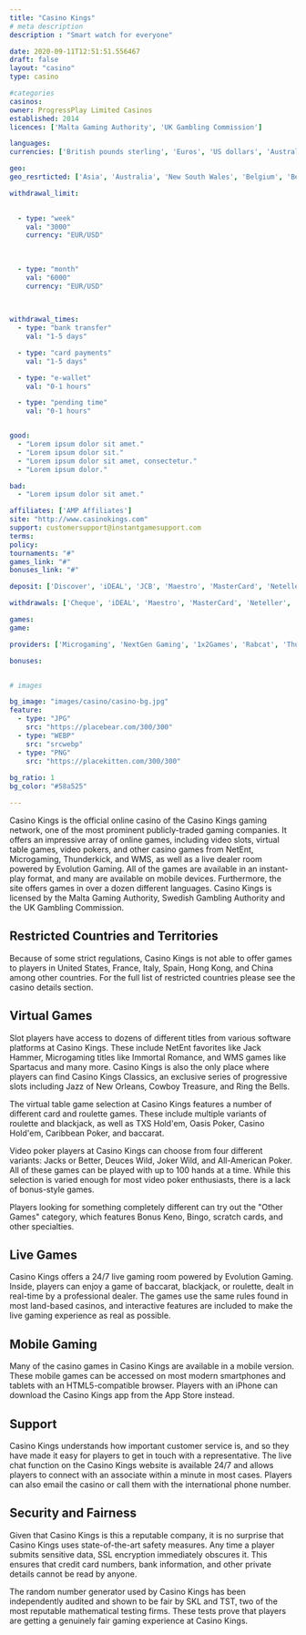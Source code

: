 ```yaml
---
title: "Casino Kings"
# meta description
description : "Smart watch for everyone"

date: 2020-09-11T12:51:51.556467
draft: false
layout: "casino" 
type: casino

#categories
casinos: 
owner: ProgressPlay Limited Casinos
established: 2014
licences: ['Malta Gaming Authority', 'UK Gambling Commission']

languages: 
currencies: ['British pounds sterling', 'Euros', 'US dollars', 'Australian dollars', 'Canadian dollars', 'New Zealand dollars']

geo: 
geo_resrticted: ['Asia', 'Australia', 'New South Wales', 'Belgium', 'Belize', 'British Virgin Islands', 'Bulgaria', 'Croatia', 'Cyprus', 'Denmark', 'Estonia', 'Finland', 'France', 'Germany', 'Baden-Württemberg', 'Bayern', 'Berlin', 'Brandenburg', 'Bremen', 'Hamburg', 'Hessen', 'Mecklenburg-Vorpommern', 'Niedersachsen', 'Nordrhein-Westfalen', 'Rheinland-Pfalz', 'Saarland', 'Sachsen', 'Sachsen-Anhalt', 'Schleswig-Holstein', 'Thüringen', 'Greece', 'Hungary', 'Ireland', 'Israel', 'Italy', 'Lithuania', 'Luxembourg', 'Portugal', 'Puerto Rico', 'Romania', 'Slovenia', 'Spain', 'Sweden', 'Switzerland', 'Turkey', 'United States', 'Alabama', 'Alaska', 'American Samoa', 'Arizona', 'Arkansas', 'California', 'Colorado', 'Connecticut', 'Delaware', 'District of Columbia', 'Florida', 'Georgia(US)', 'Guam', 'Hawaii', 'Idaho', 'Illinois', 'Indiana', 'Iowa', 'Kansas', 'Kentucky', 'Louisiana', 'Maine', 'Maryland', 'Massachusetts', 'Michigan', 'Minnesota', 'Mississippi', 'Missouri', 'Montana', 'Nebraska', 'Nevada', 'New Hampshire', 'New Jersey', 'New Mexico', 'New York', 'North Carolina', 'North Dakota', 'Northern Mariana Islands', 'Ohio', 'Oklahoma', 'Oregon', 'Pennsylvania', 'Rhode Island', 'South Carolina', 'South Dakota', 'Tennessee', 'Texas', 'U.S. Virgin Islands', 'Utah', 'Vermont', 'Virginia', 'Washington', 'West Virginia', 'Wisconsin', 'Wyoming']

withdrawal_limit:

  
  - type: "week"
    val: "3000"
    currency: "EUR/USD"
  
  
  
  - type: "month"
    val: "6000"
    currency: "EUR/USD"
  
  

withdrawal_times:
  - type: "bank transfer"
    val: "1-5 days"

  - type: "card payments"
    val: "1-5 days"

  - type: "e-wallet"
    val: "0-1 hours"

  - type: "pending time"
    val: "0-1 hours"


good:
  - "Lorem ipsum dolor sit amet."
  - "Lorem ipsum dolor sit."
  - "Lorem ipsum dolor sit amet, consectetur."
  - "Lorem ipsum dolor."

bad:
  - "Lorem ipsum dolor sit amet."

affiliates: ['AMP Affiliates']
site: "http://www.casinokings.com"
support: customersupport@instantgamesupport.com
terms:
policy:
tournaments: "#"
games_link: "#"
bonuses_link: "#"

deposit: ['Discover', 'iDEAL', 'JCB', 'Maestro', 'MasterCard', 'Neteller', 'Skrill', 'Solo', 'Switch', 'Ukash', 'Visa']

withdrawals: ['Cheque', 'iDEAL', 'Maestro', 'MasterCard', 'Neteller', 'Skrill', 'Ukash', 'Visa', 'Bank Wire Transfer']

games: 
game:

providers: ['Microgaming', 'NextGen Gaming', '1x2Games', 'Rabcat', 'Thunderkick', 'Skillzzgaming']

bonuses:


# images

bg_image: "images/casino/casino-bg.jpg"  
feature:
  - type: "JPG" 
    src: "https://placebear.com/300/300"
  - type: "WEBP"
    src: "srcwebp"
  - type: "PNG"
    src: "https://placekitten.com/300/300"  
 
bg_ratio: 1 
bg_color: "#58a525"  

---
```


Casino Kings is the official online casino of the Casino Kings gaming network, one of the most prominent publicly-traded gaming companies. It offers an impressive array of online games, including video slots, virtual table games, video pokers, and other casino games from NetEnt, Microgaming, Thunderkick, and WMS, as well as a live dealer room powered by Evolution Gaming. All of the games are available in an instant-play format, and many are available on mobile devices. Furthermore, the site offers games in over a dozen different languages. Casino Kings is licensed by the Malta Gaming Authority, Swedish Gambling Authority and the UK Gambling Commission.

## Restricted Countries and Territories
Because of some strict regulations, Casino Kings is not able to offer games to players in United States, France, Italy, Spain, Hong Kong, and China among other countries. For the full list of restricted countries please see the casino details section.

## Virtual Games
Slot players have access to dozens of different titles from various software platforms at Casino Kings. These include NetEnt favorites like Jack Hammer, Microgaming titles like Immortal Romance, and WMS games like Spartacus and many more. Casino Kings is also the only place where players can find Casino Kings Classics, an exclusive series of progressive slots including Jazz of New Orleans, Cowboy Treasure, and Ring the Bells.

The virtual table game selection at Casino Kings features a number of different card and roulette games. These include multiple variants of roulette and blackjack, as well as TXS Hold'em, Oasis Poker, Casino Hold'em, Caribbean Poker, and baccarat.

Video poker players at Casino Kings can choose from four different variants: Jacks or Better, Deuces Wild, Joker Wild, and All-American Poker. All of these games can be played with up to 100 hands at a time. While this selection is varied enough for most video poker enthusiasts, there is a lack of bonus-style games.

Players looking for something completely different can try out the "Other Games" category, which features Bonus Keno, Bingo, scratch cards, and other specialties.

## Live Games
Casino Kings offers a 24/7 live gaming room powered by Evolution Gaming. Inside, players can enjoy a game of baccarat, blackjack, or roulette, dealt in real-time by a professional dealer. The games use the same rules found in most land-based casinos, and interactive features are included to make the live gaming experience as real as possible.

## Mobile Gaming
Many of the casino games in Casino Kings are available in a mobile version. These mobile games can be accessed on most modern smartphones and tablets with an HTML5-compatible browser. Players with an iPhone can download the Casino Kings app from the App Store instead.

## Support
Casino Kings understands how important customer service is, and so they have made it easy for players to get in touch with a representative. The live chat function on the Casino Kings website is available 24/7 and allows players to connect with an associate within a minute in most cases. Players can also email the casino or call them with the international phone number.

## Security and Fairness
Given that Casino Kings is this a reputable company, it is no surprise that Casino Kings uses state-of-the-art safety measures. Any time a player submits sensitive data, SSL encryption immediately obscures it. This ensures that credit card numbers, bank information, and other private details cannot be read by anyone.

The random number generator used by Casino Kings has been independently audited and shown to be fair by SKL and TST, two of the most reputable mathematical testing firms. These tests prove that players are getting a genuinely fair gaming experience at Casino Kings.